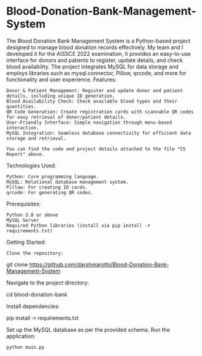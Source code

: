 # Blood-Donation-Bank-Management-System
The Blood Donation Bank Management System is a Python-based project designed to manage blood donation records effectively. My team and I developed it for the AISSCE 2022 examination, it provides an easy-to-use interface for donors and patients to register, update details, and check blood availability.
The project integrates MySQL for data storage and employs libraries such as mysql.connector, Pillow, qrcode, and more for functionality and user experience.
Features:

    Donor & Patient Management: Register and update donor and patient details, including unique ID generation.
    Blood Availability Check: Check available blood types and their quantities.
    QR Code Generation: Create registration cards with scannable QR codes for easy retrieval of donor/patient details.
    User-Friendly Interface: Simple navigation through menu-based interaction.
    MySQL Integration: Seamless database connectivity for efficient data storage and retrieval.

    You can find the code and project details attached to the file "CS Report" above.

Technologies Used:

    Python: Core programming language.
    MySQL: Relational database management system.
    Pillow: For creating ID cards.
    qrcode: For generating QR codes.

Prerequisites:

    Python 3.8 or above
    MySQL Server
    Required Python libraries (install via pip install -r requirements.txt)

Getting Started:

    Clone the repository:

git clone https://github.com/darshmarothi/Blood-Donation-Bank-Management-System

Navigate to the project directory:

cd blood-donation-bank

Install dependencies:

pip install -r requirements.txt

Set up the MySQL database as per the provided schema.
Run the application:

    python main.py

